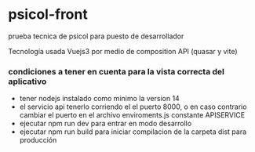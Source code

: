 # psicol-front

prueba tecnica de psicol para puesto de desarrollador

Tecnología usada Vuejs3 por medio de composition API (quasar y vite)

### condiciones a tener en cuenta para la vista correcta del aplicativo

- tener nodejs instalado como minimo la version 14
- el servicio api tenerlo corriendo el el puerto 8000, o en caso contrario cambiar el puerto en el archivo enviroments.js constante APISERVICE
- ejecutar npm run dev para entrar en modo desarrollo
- ejecutar npm run build para iniciar compilacion de la carpeta dist para producción
